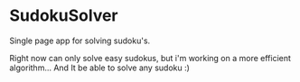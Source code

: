 # SudokuSolver

Single page app for solving sudoku's.

Right now can only solve easy sudokus, but i'm working on a more efficient algorithm...
And It be able to solve any sudoku :)
